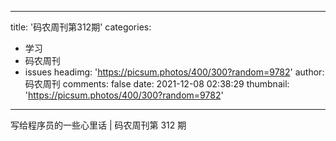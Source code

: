 
---
title: '码农周刊第312期'
categories: 
 - 学习
 - 码农周刊
 - issues
headimg: 'https://picsum.photos/400/300?random=9782'
author: 码农周刊
comments: false
date: 2021-12-08 02:38:29
thumbnail: 'https://picsum.photos/400/300?random=9782'
---

<div>   
写给程序员的一些心里话 | 码农周刊第 312 期  
</div>
            